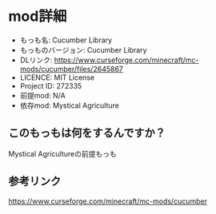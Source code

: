 # mod詳細

- もっも名: Cucumber Library
- もっものバージョン: Cucumber Library
- DLリンク: https://www.curseforge.com/minecraft/mc-mods/cucumber/files/2645867
- LICENCE: MIT License
- Project ID: 272335
- 前提mod: N/A
- 依存mod: Mystical Agriculture

## このもっもは何をするんですか？
Mystical Agricultureの前提もっも

## 参考リンク
https://www.curseforge.com/minecraft/mc-mods/cucumber